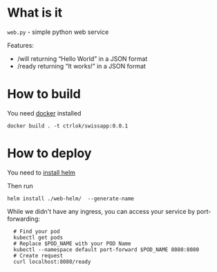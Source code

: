 # What is it
`web.py` - simple python web service

Features:

- /will​ returning “Hello World” in a JSON format
- /ready​ returning “It works!” in a JSON format

# How to build
You need [docker](https://docs.docker.com/docker-for-mac/) installed

```shell script
docker build . -t ctrlok/swissapp:0.0.1
```

# How to deploy

You need to [install helm](https://helm.sh/docs/intro/install/)

Then run

```shell script
helm install ./web-helm/  --generate-name
```

While we didn't have any ingress, you can access your service by port-forwarding:

```shell script
  # Find your pod
  kubectl get pods
  # Replace $POD_NAME with your POD Name
  kubectl --namespace default port-forward $POD_NAME 8080:8080
  # Create request
  curl localhost:8080/ready
```
  
  
  
  
